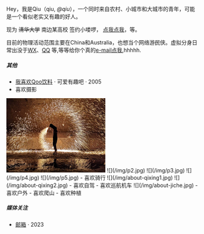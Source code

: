 Hey，我是Qiu（qiu, _@qiu_），一个同时来自农村、小城市和大城市的青年，可能是一个看似老实又有趣的好人。

现为 <del>清华大学</del> 南边某高校 签约小喽啰， [点我点我](https://baike.baidu.com/item/%E6%B8%85%E5%8D%8E%E5%A4%A7%E5%AD%A6/111764)，等。


目前的物理活动范围主要在China和Australia，也想当个网络游<del>民</del>侠。虚拟分身日常出没于[WX](https://ifyouhave.com)、[QQ](https://www.ifyouhavetoo.com) 等,等等给你个真的[e-mail点我](https://www.baidu.com/s?ie=utf-8&f=8&rsv_bp=1&tn=baidu&wd=xw6862%40gmail.com&oq=%25E9%2585%25B7%25E5%2584%25BF&rsv_pq=c5aa04e60001a2b5&rsv_t=338acdwAj%2B%2FDOyB336ch0OfG5gpKNXosA7DNajPTPKz3mpz90OOpowEOYSY&rqlang=cn&rsv_enter=1&rsv_dl=tb&rsv_n=2&rsv_sug3=1&rsv_sug2=0&rsv_btype=t&inputT=888&rsv_sug4=888),hhhhh.


##### 其他

- [我喜欢Qoo饮料][1] · 可爱有趣吧 · 2005
- 喜欢摄影
<img class="shadow" src="/img/p1.jpg" width="260">
![](/img/p2.jpg)
![](/img/p3.jpg)
![](/img/p4.jpg)
![](/img/p5.jpg)
- 喜欢骑行
![](/img/about-qixing1.jpg)
![](/img/about-qixing2.jpg)
- 喜欢自驾
- 喜欢巡航机车
![](/img/about-jiche.jpg)
- 喜欢户外
- 喜欢爬山
- 喜欢种植



##### 媒体关注

- [邮箱][2]  · 2023

<!--
- [ 实习生 -- Qiu][3] · 2024
-->


[1]: //baike.baidu.com/item/%E9%85%B7%E5%84%BF/13521?fromtitle=Qoo&fromid=10716203&fromModule=lemma_search-box/
[2]: //txt1.668629.xyz/
[3]: //none/

